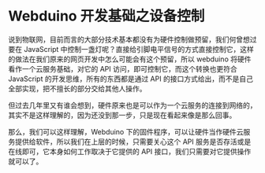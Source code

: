 # Webduino 开发基础之设备控制

说到物联网，目前而言的大部分技术基本都没有为硬件控制做预留，我们何曾想过要在 JavaScript 中控制一盏灯呢？直接给引脚电平信号的方式直接控制它，这样的做法在我们原来的网页开发中怎么可能会有这个预留，所以 webduino 将硬件看作一个云服务基础，对它的 API 访问，即可控制它，而这个转换也更符合 JavaScript 的开发思维，所有的东西都是通过 API 的接口方式给出，而不是自己全部实现，把不擅长的部分交给其他人操作。

但过去几年里又有谁会想到，硬件原来也是可以作为一个云服务的连接到网络的，其实不是这样理解的，因为还没到那一步，只是现在看起来像是那么回事。

那么，我们可以这样理解，Webduino 下的固件程序，可以让硬件当作硬件云服务提供给软件，所以我们在上层的时候，只需要关心这个 API 服务是否存活或是在线即可，它本身如何工作取决于它提供的 API 接口，我们只需要对它提供操作就可以了。


